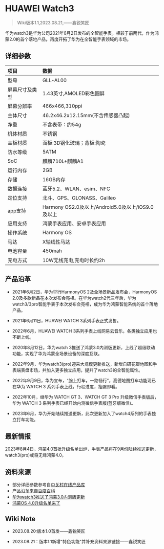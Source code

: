 # HUAWEI Watch3

>Wiki版本1.1,2023.08.21,——鑫锐笑匠

华为watch3是华为公司2021年6月2日发布的全智能手表。相较于前两代，作为鸿蒙2.0的首个落地产品，再度开拓了华为在全智能手表领域的市场。


## 详细参数
|项目|数据|
|:---|:---|
|型号|GLL-AL00|
|屏幕尺寸及类型|1.43英寸,AMOLED彩色圆屏|
|屏幕分辨率|466x466,310ppi|
|主体尺寸|46.2x46.2x12.15mm(不含传感器凸起)|
|净重|不含表带：约54g|
|机体材质|不锈钢|
|盖板材质|面板:3D钢化玻璃；背板:陶瓷|
|防水等级|5ATM|
|SoC|麒麟710L+麒麟A1|
|运行内存|2GB|
|存储|16GB内存|
|数据连接|蓝牙5.2、WLAN、esim、NFC|
|定位支持|北斗、GPS、GLONASS、Galileo|
|app支持|Harmony OS2.0及以上/Android5.0及以上/iOS9.0及以上|
|应用支持|鸿蒙手表应用、安卓手表应用|
|操作系统|Harmony OS|
|马达|X轴线性马达|
|电池容量|450mah|
|充电方式|10W无线充电,充电时长约2h|


## 产品沿革

- 2021年6月2日，华为举行HarmonyOS 2及全场景新品发布会，HarmonyOS 2.0及多款新品在本次发布会亮相。在华为watch2代三年后，华为watch3/3pro智能手表于本次发布会亮相，成为华为鸿蒙智能系统的首个落地产品。

- 2021年6月11日，HUAWEI WATCH 3系列手表正式发售。

- 2022年6月，HUAWEI WATCH 3系列手表上线网易云音乐，各类独立应用也不断上线。

- 2020年8月12日，华为watch 3推送了鸿蒙3.0内测版更新，上线了超级联动功能，实现了华为鸿蒙全场景设备的深度互联。

- 2022年9月，华为watch3(pro)迎来大规模更新推送，新增自研花瓣地图和手表端表盘市场，并加入更多独立应用，提升了watch3的全智能属性。

- 2022年9月9日，华为宣布，“腕上打车，一路畅行”，高德地图打车功能现已在华为 WATCH 3 系列手表上线，行程进度，抬腕即看。

- 2022年10月，继华为 WATCH GT 3、WATCH GT 3 Pro 升级微信手表版后，华为 WATCH 3 系列手表已经开始内测微信手表版(蓝牙版微信)。

- 2023年6月，华为开始陆续推送更新，此次更新加入了watch4系列的手表独立打车功能。

## 最新情报

2023年8月4日，鸿蒙4.0首批升级名单出炉，手表产品将在9月份陆续推送更新，watch3(pro)或将无缘鸿蒙4.0。


## 资料来源

- 部分详细参数参考自[中关村在线产品库](https://detail.zol.com.cn/1369/1368925/param.shtml)
- 产品沿革来自[百度百科](https://baike.baidu.com/item/HUAWEI%20WATCH%203/61481197?fr=ge_ala)
- [华为watch3推送了鸿蒙3.0内测版更新](https://baijiahao.baidu.com/s?id=1740912744652618549&wfr=spider&for=pc)
- [鸿蒙OS 4.0升级名单来了](https://baijiahao.baidu.com/s?id=1773349756677751009&wfr=spider&for=pc)


## Wiki Note

- 2023.08.20:版本1.0首发——鑫锐笑匠

- 2023.08.21：版本1.1新增"特色功能"并补充资料来源链接——鑫锐笑匠